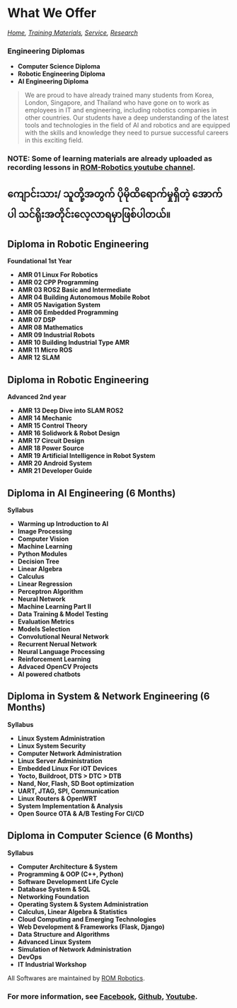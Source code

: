 # What We Offer
*[Home](./README.md),  [Training Materials](./trainingmaterials.md),  [Service](https://romrobots.com),  [Research](https://www.facebook.com/profile.php?id=100089316612691&mibextid=ZbWKwL
)*

### Engineering Diplomas

- **Computer Science Diploma**
- **Robotic Engineering Diploma**
- **AI Engineering Diploma**

> We are proud to have already trained many students from Korea, London, Singapore, and Thailand who have gone on to work as employees in IT and engineering, including robotics companies in other countries. Our students have a deep understanding of the latest tools and technologies in the field of AI and robotics and are equipped with the skills and knowledge they need to pursue successful careers in this exciting field.

### NOTE: Some of learning materials are already uploaded as recording lessons in [ROM-Robotics youtube channel](./trainingmaterials.md).

## ကျောင်းသား/ သူတို့အတွက် ပိုမိုထိရောက်မှုရှိတဲ့ အောက်ပါ သင်ရိုးအတိုင်းလေ့လာရမှာဖြစ်ပါတယ်။

## Diploma in Robotic Engineering
**Foundational 1st Year**

- **AMR 01 Linux For Robotics**
- **AMR 02 CPP Programming**
- **AMR 03 ROS2 Basic and Intermediate**
- **AMR 04 Building Autonomous Mobile Robot**
- **AMR 05 Navigation System**
- **AMR 06 Embedded Programming**
- **AMR 07 DSP**
- **AMR 08 Mathematics**
- **AMR 09 Industrial Robots**
- **AMR 10 Building Industrial Type AMR**
- **AMR 11 Micro ROS**
- **AMR 12 SLAM**

## Diploma in Robotic Engineering
**Advanced 2nd year**

- **AMR 13 Deep Dive into SLAM ROS2**
- **AMR 14 Mechanic**
- **AMR 15 Control Theory**
- **AMR 16 Solidwork & Robot Design**
- **AMR 17 Circuit Design**
- **AMR 18 Power Source** 
- **AMR 19 Artificial Intelligence in Robot System**
- **AMR 20 Android System**
- **AMR 21 Developer Guide**

## Diploma in AI Engineering (6 Months)
**Syllabus**

- **Warming up Introduction to AI**
- **Image Processing**
- **Computer Vision**
- **Machine Learning**
- **Python Modules**
- **Decision Tree**
- **Linear Algebra**
- **Calculus**
- **Linear Regression**
- **Perceptron Algorithm**
- **Neural Network**
- **Machine Learning Part II**
- **Data Training & Model Testing**
- **Evaluation Metrics**
- **Models Selection**
- **Convolutional Neural Network**
- **Recurrent Nerual Network**
- **Neural Language Processing**
- **Reinforcement Learning**
- **Advaced OpenCV Projects**
- **AI powered chatbots**


## Diploma in System & Network Engineering (6 Months)
**Syllabus**

- **Linux System Administration**
- **Linux System Security**
- **Computer Network Administration**
- **Linux Server Administration**
- **Embedded Linux For iOT Devices**
- **Yocto, Buildroot, DTS > DTC > DTB**
- **Nand, Nor, Flash, SD Boot optimization**
- **UART, JTAG, SPI, Communication**
- **Linux Routers & OpenWRT**
- **System Implementation & Analysis**
- **Open Source OTA & A/B Testing For CI/CD**


## Diploma in Computer Science (6 Months)
**Syllabus**

- **Computer Architecture & System**
- **Programming & OOP (C++, Python)**
- **Software Development Life Cycle**
- **Database System & SQL**
- **Networking Foundation**
- **Operating System & System Administration**
- **Calculus, Linear Algebra & Statistics**
- **Cloud Computing and Emerging Technologies**
- **Web Development & Frameworks (Flask, Django)**
- **Data Structure and Algorithms**
- **Advanced Linux System**
- **Simulation of Network Administration**
- **DevOps**
- **IT Industrial Workshop**



All Softwares are maintained by [ROM Robotics](https://romrobots.com).

### For more information, see [Facebook](https://www.facebook.com/profile.php?id=100089316612691&mibextid=ZbWKwL), [Github](https://github.com/ROM-robotics), [Youtube](https://www.youtube.com/@ROMROBOTICS).
